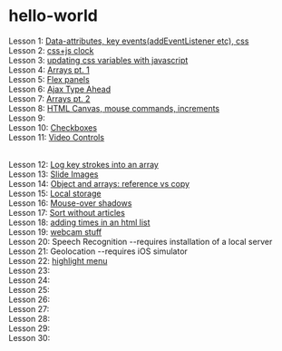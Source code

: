 # hello-world 

Lesson 1: <a href="https://picojunior.github.io/hello-world/index-FINISHED.html">Data-attributes, key events(addEventListener etc), css</a>
<br/>Lesson 2: <a href="https://picojunior.github.io/hello-world/index-START2.html">css+js clock</a>
<br/>Lesson 3: <a href="https://picojunior.github.io/hello-world/index-START3.html">updating css variables with javascript</a>
<br/>Lesson 4: <a href="https://picojunior.github.io/hello-world/index-START4.html">Arrays pt. 1</a>
<br/>Lesson 5: <a href="https://picojunior.github.io/hello-world/index-START5.html">Flex panels</a>
<br/>Lesson 6: <a href="https://picojunior.github.io/hello-world/index-START6.html">Ajax Type Ahead</a>
<br/>Lesson 7: <a href="https://picojunior.github.io/hello-world/index-START7.html">Arrays pt. 2</a>
<br/>Lesson 8: <a href="https://picojunior.github.io/hello-world/index-START8.html">HTML Canvas, mouse commands, increments</a>
<br/>Lesson 9:
<br/>Lesson 10: <a href="https://picojunior.github.io/hello-world/index-START10.html">Checkboxes</a>
<br/>Lesson 11: <a href="https://picojunior.github.io/hello-world/11index.html">Video Controls</a>

<br/>Lesson 12: <a href="https://picojunior.github.io/hello-world/index-START12.html">Log key strokes into an array</a>
<br/>Lesson 13: <a href="https://picojunior.github.io/hello-world/index-START13.html">Slide Images</a>
<br/>Lesson 14:  <a href="https://picojunior.github.io/hello-world/index-START14.html">Object and arrays: reference vs copy</a>
<br/>Lesson 15: <a href="https://picojunior.github.io/hello-world/index-START15.html">Local storage</a>
<br/>Lesson 16: <a href="https://picojunior.github.io/hello-world/index-START16.html">Mouse-over shadows</a>
<br/>Lesson 17: <a href="https://picojunior.github.io/hello-world/index-START17.html">Sort without articles</a>
<br/>Lesson 18: <a href="https://picojunior.github.io/hello-world/index-FINISHED18.html">adding times in an html list</a>
<br/>Lesson 19: <a href="https://picojunior.github.io/hello-world/index19.html">webcam stuff</a>
<br/>Lesson 20: Speech Recognition  --requires installation of a local server
<br/>Lesson 21: Geolocation --requires iOS simulator
<br/>Lesson 22: <a href="https://picojunior.github.io/hello-world/index-START22.html">highlight menu</a>
<br/>Lesson 23:
<br/>Lesson 24:
<br/>Lesson 25:
<br/>Lesson 26:
<br/>Lesson 27:
<br/>Lesson 28:
<br/>Lesson 29:
<br/>Lesson 30:
